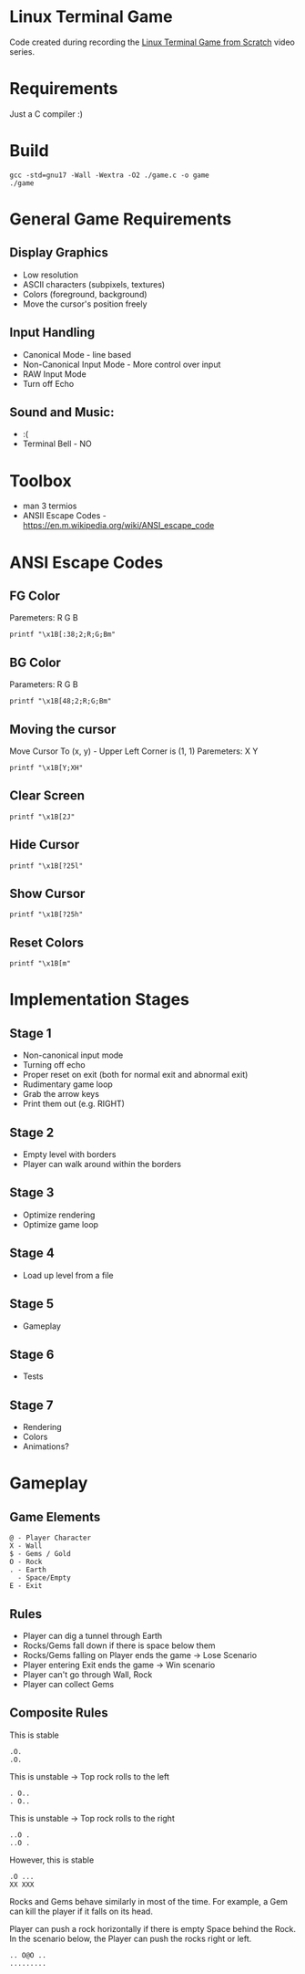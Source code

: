 # Linux Terminal Game
Code created during recording the [Linux Terminal Game from Scratch](https://youtu.be/WvSOSyi5lWY) video series.

# Requirements
Just a C compiler :)

# Build
```
gcc -std=gnu17 -Wall -Wextra -O2 ./game.c -o game
./game
```

# General Game Requirements
## Display Graphics
- Low resolution
- ASCII characters (subpixels, textures)
- Colors (foreground, background)
- Move the cursor's position freely

## Input Handling
- Canonical Mode - line based
- Non-Canonical Input Mode - More control over input
- RAW Input Mode
- Turn off Echo

## Sound and Music:
- :(
- Terminal Bell - NO

# Toolbox
- man 3 termios
- ANSII Escape Codes - https://en.m.wikipedia.org/wiki/ANSI_escape_code

# ANSI Escape Codes
## FG Color
Paremeters: R G B
```
printf "\x1B[:38;2;R;G;Bm"
```

## BG Color
Parameters: R G B
```
printf "\x1B[48;2;R;G;Bm"
```

## Moving the cursor
Move Cursor To (x, y) - Upper Left Corner is (1, 1)
Paremeters: X Y
```
printf "\x1B[Y;XH"
```

## Clear Screen
```
printf "\x1B[2J"
```

## Hide Cursor
```
printf "\x1B[?25l"
```

## Show Cursor
```
printf "\x1B[?25h"
```

## Reset Colors
```
printf "\x1B[m"
```

# Implementation Stages
## Stage 1
- Non-canonical input mode
- Turning off echo
- Proper reset on exit (both for normal exit and abnormal exit)
- Rudimentary game loop
- Grab the arrow keys
- Print them out (e.g. RIGHT)

## Stage 2
- Empty level with borders
- Player can walk around within the borders

## Stage 3
- Optimize rendering
- Optimize game loop

## Stage 4
- Load up level from a file

## Stage 5
- Gameplay

## Stage 6
- Tests

## Stage 7
- Rendering
- Colors
- Animations?

# Gameplay

## Game Elements
```
@ - Player Character
X - Wall
$ - Gems / Gold
O - Rock
. - Earth
  - Space/Empty
E - Exit
```

## Rules
- Player can dig a tunnel through Earth
- Rocks/Gems fall down if there is space below them
- Rocks/Gems falling on Player ends the game -> Lose Scenario
- Player entering Exit ends the game -> Win scenario
- Player can't go through Wall, Rock
- Player can collect Gems

## Composite Rules
This is stable
```
.O.
.O.
```
This is unstable -> Top rock rolls to the left
```
. O..
. O..
```
This is unstable -> Top rock rolls to the right
```
..O .
..O .
```
However, this is stable
```
.O ...
XX XXX
```

Rocks and Gems behave similarly in most of the time.
For example, a Gem can kill the player if it falls on its head.

Player can push a rock horizontally if there is empty Space behind the Rock.
In the scenario below, the Player can push the rocks right or left.
```
.. O@O ..
.........
```
